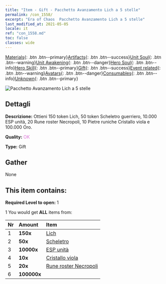 ```yaml
---
title: "Item - Gift - Pacchetto Avanzamento Lich a 5 stelle"
permalink: /con_1558/
excerpt: "Era of Chaos  Pacchetto Avanzamento Lich a 5 stelle"
last_modified_at: 2021-05-05
locale: it
ref: "con_1558.md"
toc: false
classes: wide
---
```

 [Materials](/ItemsIT/){: .btn .btn--primary}[Artifacts](/ItemsIT/Artifacts/){: .btn .btn--success}[Unit Soul](/ItemsIT/UnitSoul/){: .btn .btn--warning}[Unit Awakening](/ItemsIT/UnitAwakening/){: .btn .btn--danger}[Hero Soul](/ItemsIT/HeroSoul/){: .btn .btn--info}[Hero Skill](/ItemsIT/HeroSkill/){: .btn .btn--primary}[Gift](/ItemsIT/Gift/){: .btn .btn--success}[Event related](/ItemsIT/Events/){: .btn .btn--warning}[Avatars](/ItemsIT/Avatars/){: .btn .btn--danger}[Consumables](/ItemsIT/Consumables/){: .btn .btn--info}[Unknown](/ItemsIT/Unknown/){: .btn .btn--primary}

 ![Pacchetto Avanzamento Lich a 5 stelle](/images/t/i_907167.png)

## Dettagli
 **Descrizione:** Ottieni 150 token Lich, 50 token Scheletro guerriero, 10.000 ESP unità, 20 Rune roster Necropoli, 10 Pietre runiche Cristallo viola e 100.000 Oro.

 **Quality:** <span style="color: #DA70D6">OK</span>

 **Type:** Gift

## Gather

  None

## This item contains:

 **Required Level to open:** 1

 1 You would get **ALL** items  from:

  | Nr | Amount |     Item    |
  |:---|:-------|:------------|
  | 1 |  **150x** | [Lich](/ItemsIT/unt_212/) |  | 
  | 2 |  **50x** | [Scheletro](/ItemsIT/unt_208/) |  | 
  | 3 |  **10000x** | [ESP unità](/ItemsIT/con_902/) |  | 
  | 4 |  **10x** | [Cristallo viola](/ItemsIT/con_720/) |  | 
  | 5 |  **20x** | [Rune roster Necropoli](/ItemsIT/con_755/) |  | 
  | 6 |  **100000x** | <i class="fas fa-coins"/> |  | 
